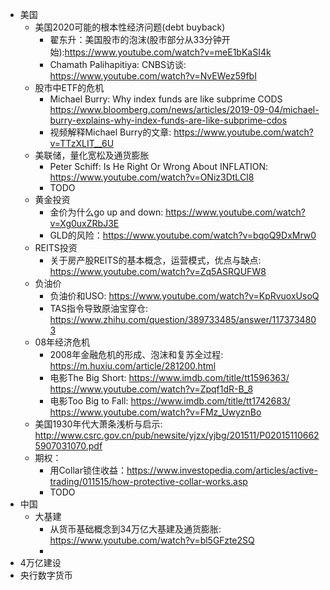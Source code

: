 - 美国
  - 美国2020可能的根本性经济问题(debt buyback)
    - 翟东升：美国股市的泡沫(股市部分从33分钟开始):https://www.youtube.com/watch?v=meE1bKaSI4k
    - Chamath Palihapitiya: CNBS访谈: https://www.youtube.com/watch?v=NvEWez59fbI
  - 股市中ETF的危机
    - Michael Burry: Why index funds are like subprime CODS https://www.bloomberg.com/news/articles/2019-09-04/michael-burry-explains-why-index-funds-are-like-subprime-cdos
    - 视频解释Michael Burry的文章: https://www.youtube.com/watch?v=TTzXLIT__6U
  - 美联储，量化宽松及通货膨胀
    - Peter Schiff: Is He Right Or Wrong About INFLATION: https://www.youtube.com/watch?v=ONiz3DtLCI8
    - TODO
  - 黄金投资
    - 金价为什么go up and down: https://www.youtube.com/watch?v=Xg0uxZRbJ3E
    - GLD的风险：https://www.youtube.com/watch?v=bqoQ9DxMrw0
  - REITS投资
    - 关于房产股REITS的基本概念，运营模式，优点与缺点: https://www.youtube.com/watch?v=Zq5ASRQUFW8
  - 负油价
    - 负油价和USO: https://www.youtube.com/watch?v=KpRvuoxUsoQ
    - TAS指令导致原油宝穿仓: https://www.zhihu.com/question/389733485/answer/1173734803
  - 08年经济危机
    - 2008年金融危机的形成、泡沫和复苏全过程: https://m.huxiu.com/article/281200.html
    - 电影The Big Short: https://www.imdb.com/title/tt1596363/ https://www.youtube.com/watch?v=Zpqf1dR-B_8
    - 电影Too Big to Fall: https://www.imdb.com/title/tt1742683/ https://www.youtube.com/watch?v=FMz_UwyznBo
  - 美国1930年代大萧条浅析与启示: http://www.csrc.gov.cn/pub/newsite/yjzx/yjbg/201511/P020151106625907031070.pdf
  - 期权：
    - 用Collar锁住收益：https://www.investopedia.com/articles/active-trading/011515/how-protective-collar-works.asp
    - TODO
- 中国
  - 大基建
    - 从货币基础概念到34万亿大基建及通货膨胀: https://www.youtube.com/watch?v=bl5GFzte2SQ
    - 
 - 4万亿建设
 - 央行数字货币
